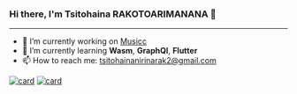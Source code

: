 ### Hi there, I'm Tsitohaina RAKOTOARIMANANA 👋
---

<!--
**TsitoUw/TsitoUw** is a ✨ _special_ ✨ repository because its `README.md` (this file) appears on your GitHub profile.
Here are some ideas to get you started:
-->

- 🔭 I’m currently working on [Musicc](https://musicc-front.vercel.app/)
- 🌱 I’m currently learning **Wasm**, **GraphQl**, **Flutter**
- 📫 How to reach me: tsitohainanirinarak2@gmail.com

[![card](https://api.githubtrends.io/user/svg/TsitoUw/repos?time_range=one_year&group=other&theme=dark)](https://api.githubtrends.io/user/svg/TsitoUw/repos?time_range=one_year&group=other&theme=dark)
[![card](https://api.githubtrends.io/user/svg/TsitoUw/langs?time_range=one_year&theme=dark)](https://api.githubtrends.io/user/svg/TsitoUw/langs?time_range=one_year&theme=dark)

